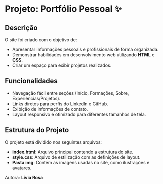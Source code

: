 <h1>Projeto: Portfólio Pessoal ✨</h1>

<h2>Descrição</h2>
<p>O site foi criado com o objetivo de:</p>
      <ul>
          <li>Apresentar informações pessoais e profissionais de forma organizada.</li>
          <li>Demonstrar habilidades em desenvolvimento web utilizando <strong>HTML</strong> e <strong>CSS</strong>.</li>
          <li>Criar um espaço para exibir projetos realizados.</li>
      </ul>

<h2>Funcionalidades</h2>
    <ul>
      <li>Navegação fácil entre seções (Início, Formações, Sobre, Experiências/Projetos).</li>
      <li>Links diretos para perfis do LinkedIn e GitHub.</li>
      <li>Exibição de informações de contato.</li>
      <li>Layout responsivo e otimizado para diferentes tamanhos de tela.</li>
      </ul>
<h2>Estrutura do Projeto</h2>
  <p>O projeto está dividido nos seguintes arquivos:</p>
      <ul>
          <li><strong>index.html</strong>: Arquivo principal contendo a estrutura do site.</li>
          <li><strong>style.css</strong>: Arquivo de estilização com as definições de layout.</li>
          <li><strong>Pasta img</strong>: Contém as imagens usadas no site, como ilustrações e avatares.</li>
      </ul>

Autora: <strong>Lívia Rosa</strong>
